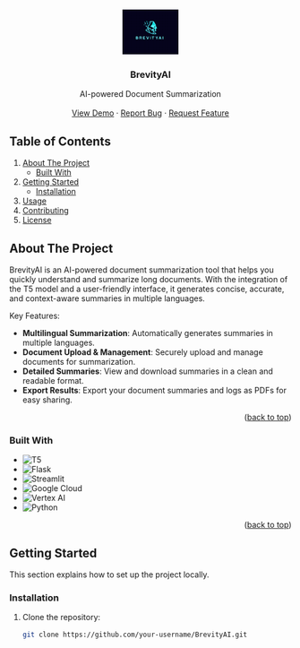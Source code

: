 <a name="readme-top"></a>

<!-- PROJECT LOGO -->
<br />
<div align="center">
  <a href="https://github.com/your-username/BrevityAI">
    <img src="/logo.png" alt="Logo" height="80">
  </a>

  <h3 align="center">BrevityAI</h3>

  <p align="center">
    AI-powered Document Summarization
    <br />
    <br />
    <a href="https://your-demo-link.com">View Demo</a>
    ·
    <a href="https://github.com/your-username/BrevityAI/issues">Report Bug</a>
    ·
    <a href="https://github.com/your-username/BrevityAI/issues">Request Feature</a>
  </p>
</div>

<!-- TABLE OF CONTENTS -->
  <h2>Table of Contents</h2>
  <ol>
    <li>
      <a href="#about-the-project">About The Project</a>
      <ul>
        <li><a href="#built-with">Built With</a></li>
      </ul>
    </li>
    <li>
      <a href="#getting-started">Getting Started</a>
      <ul>
        <li><a href="#installation">Installation</a></li>
      </ul>
    </li>
    <li><a href="#usage">Usage</a></li>
    <li><a href="#contributing">Contributing</a></li>
    <li><a href="#license">License</a></li>
  </ol>

<!-- ABOUT THE PROJECT -->
## About The Project

BrevityAI is an AI-powered document summarization tool that helps you quickly understand and summarize long documents. With the integration of the T5 model and a user-friendly interface, it generates concise, accurate, and context-aware summaries in multiple languages.

Key Features:

- **Multilingual Summarization**: Automatically generates summaries in multiple languages.
- **Document Upload & Management**: Securely upload and manage documents for summarization.
- **Detailed Summaries**: View and download summaries in a clean and readable format.
- **Export Results**: Export your document summaries and logs as PDFs for easy sharing.

<p align="right">(<a href="#readme-top">back to top</a>)</p>

### Built With

* ![T5](https://img.shields.io/badge/T5-2D3A3A?style=for-the-badge&logo=TensorFlow&logoColor=white)
*  ![Flask](https://img.shields.io/badge/Flask-000000?style=for-the-badge&logo=flask&logoColor=white)
* ![Streamlit](https://img.shields.io/badge/Streamlit-FF4B4B?style=for-the-badge&logo=streamlit&logoColor=white)
* ![Google Cloud](https://img.shields.io/badge/Google%20Cloud-4285F4?style=for-the-badge&logo=GoogleCloud&logoColor=white)
* ![Vertex AI](https://img.shields.io/badge/Vertex%20AI-1288E5?style=for-the-badge&logo=Google&logoColor=white)
* ![Python](https://img.shields.io/badge/Python-306998?style=for-the-badge&logo=python&logoColor=white)
  
<p align="right">(<a href="#readme-top">back to top</a>)</p>

<!-- GETTING STARTED -->
## Getting Started

This section explains how to set up the project locally.

### Installation

1. Clone the repository:
   ```sh
   git clone https://github.com/your-username/BrevityAI.git
